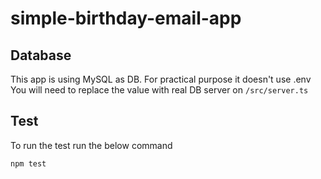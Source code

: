 # simple-birthday-email-app

## Database
This app is using MySQL as DB. For practical purpose it doesn't use .env
You will need to replace the value with real DB server on `/src/server.ts`

## Test
To run the test run the below command
```
npm test
```


